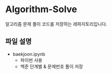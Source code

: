 # Algorithm-Solve
알고리즘 문제 풀이 코드를 저장하는 레파지토리입니다.  
  
## 파일 설명
* baekjoon.ipynb
  * 파이썬 사용
  * 백준 단계별 & 문제번호 풀이 저장


